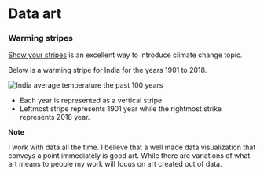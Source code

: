 # Data art


### Warming stripes

[Show your stripes](https://showyourstripes.info/) is an excellent way to introduce climate change topic. 

Below is a warming stripe for India for the years 1901 to 2018.

![India average temperature the past 100 years](../images/stripes-india.png)

- Each year is represented as a vertical stripe.
- Leftmost stripe represents 1901 year while the rightmost strike represents 2018 year.

**Note**

I work with data all the time. I believe that a well made data visualization that conveys a point immediately is good art. While there are variations of what art means to people my work will focus on art created out of data.
